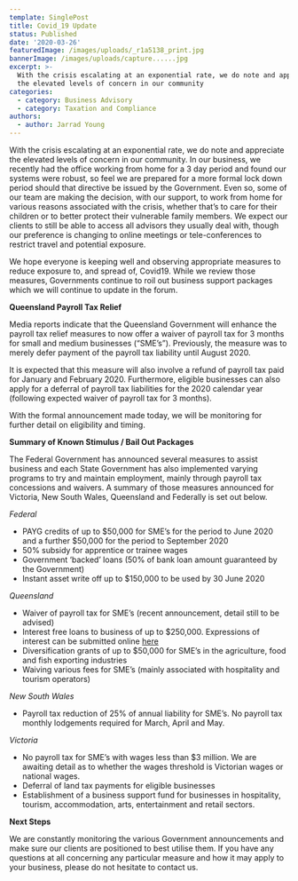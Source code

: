 ```yaml
---
template: SinglePost
title: Covid_19 Update
status: Published
date: '2020-03-26'
featuredImage: /images/uploads/_r1a5138_print.jpg
bannerImage: /images/uploads/capture......jpg
excerpt: >-
  With the crisis escalating at an exponential rate, we do note and appreciate
  the elevated levels of concern in our community
categories:
  - category: Business Advisory
  - category: Taxation and Compliance
authors:
  - author: Jarrad Young
---
```

With the crisis escalating at an exponential rate, we do note and appreciate the elevated levels of concern in our community.  In our business, we recently had the office working from home for a 3 day period and found our systems were robust, so feel we are prepared for a more formal lock down period should that directive be issued by the Government.  Even so, some of our team are making the decision, with our support, to work from home for various reasons associated with the crisis, whether that’s to care for their children or to better protect their vulnerable family members.  We expect our clients to still be able to access all advisors they usually deal with, though our preference is changing to online meetings or tele-conferences to restrict travel and potential exposure.

We hope everyone is keeping well and observing appropriate measures to reduce exposure to, and spread of, Covid19.  While we review those measures, Governments continue to roil out business support packages which we will continue to update in the forum.

**Queensland Payroll Tax Relief**

Media reports indicate that the Queensland Government will enhance the payroll tax relief measures to now offer a waiver of payroll tax for 3 months for small and medium businesses (“SME’s”).  Previously, the measure was to merely defer payment of the payroll tax liability until August 2020.

It is expected that this measure will also involve a refund of payroll tax paid for January and February 2020.  Furthermore, eligible businesses can also apply for a deferral of payroll tax liabilities for the 2020 calendar year (following expected waiver of payroll tax for 3 months).

With the formal announcement made today, we will be monitoring for further detail on eligibility and timing.

**Summary of Known Stimulus / Bail Out Packages**

The Federal Government has announced several measures to assist business and each State Government has also implemented varying programs to try and maintain employment, mainly through payroll tax concessions and waivers.  A summary of those measures announced for Victoria, New South Wales, Queensland and Federally is set out below.

_Federal_

* PAYG credits of up to $50,000 for SME’s for the period to June 2020 and a further $50,000 for the period to September 2020
* 50% subsidy for apprentice or trainee wages
* Government ‘backed’ loans (50% of bank loan amount guaranteed by the Government)
* Instant asset write off up to $150,000 to be used by 30 June 2020

_Queensland_

* Waiver of payroll tax for SME’s (recent announcement, detail still to be advised)
* Interest free loans to business of up to $250,000.  Expressions of interest can be submitted online [here
  ](http://www.qrida.qld.gov.au/current-programs/covid-19-business-support/queensland-covid19-jobs-support-scheme)
* Diversification grants of up to $50,000 for SME’s in the agriculture, food and fish exporting industries
* Waiving various fees for SME’s (mainly associated with hospitality and tourism operators)

_New South Wales_

* Payroll tax reduction of 25% of annual liability for SME’s.  No payroll tax monthly lodgements required for March, April and May.

_Victoria_

* No payroll tax for SME’s with wages less than $3 million.  We are awaiting detail as to whether the wages threshold is Victorian wages or national wages. 
* Deferral of land tax payments for eligible businesses
* Establishment of a business support fund for businesses in hospitality, tourism, accommodation, arts, entertainment and retail sectors.

**Next Steps**

We are constantly monitoring the various Government announcements and make sure our clients are positioned to best utilise them.  If you have any questions at all concerning any particular measure and how it may apply to your business, please do not hesitate to contact us.

